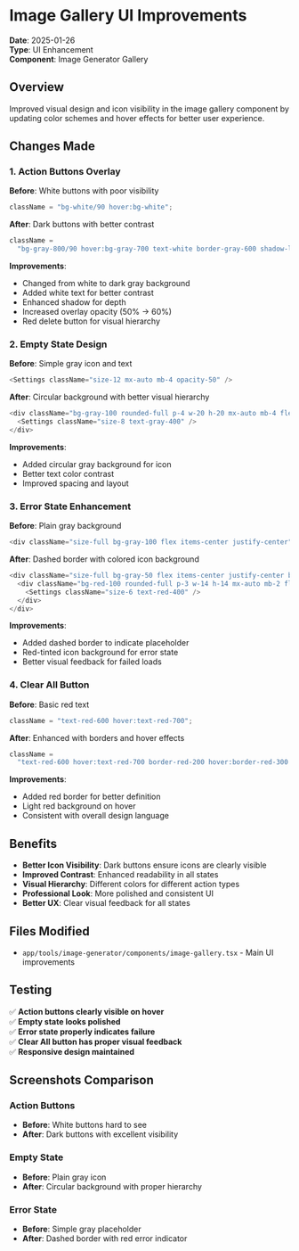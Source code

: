 # Image Gallery UI Improvements

**Date**: 2025-01-26  
**Type**: UI Enhancement  
**Component**: Image Generator Gallery

## Overview

Improved visual design and icon visibility in the image gallery component by updating color schemes and hover effects for better user experience.

## Changes Made

### 1. Action Buttons Overlay

**Before**: White buttons with poor visibility

```typescript
className = "bg-white/90 hover:bg-white";
```

**After**: Dark buttons with better contrast

```typescript
className =
  "bg-gray-800/90 hover:bg-gray-700 text-white border-gray-600 shadow-lg";
```

**Improvements**:

- Changed from white to dark gray background
- Added white text for better contrast
- Enhanced shadow for depth
- Increased overlay opacity (50% → 60%)
- Red delete button for visual hierarchy

### 2. Empty State Design

**Before**: Simple gray icon and text

```typescript
<Settings className="size-12 mx-auto mb-4 opacity-50" />
```

**After**: Circular background with better visual hierarchy

```typescript
<div className="bg-gray-100 rounded-full p-4 w-20 h-20 mx-auto mb-4 flex items-center justify-center">
  <Settings className="size-8 text-gray-400" />
</div>
```

**Improvements**:

- Added circular gray background for icon
- Better text color contrast
- Improved spacing and layout

### 3. Error State Enhancement

**Before**: Plain gray background

```typescript
<div className="size-full bg-gray-100 flex items-center justify-center">
```

**After**: Dashed border with colored icon background

```typescript
<div className="size-full bg-gray-50 flex items-center justify-center border-2 border-dashed border-gray-300">
  <div className="bg-red-100 rounded-full p-3 w-14 h-14 mx-auto mb-2 flex items-center justify-center">
    <Settings className="size-6 text-red-400" />
  </div>
</div>
```

**Improvements**:

- Added dashed border to indicate placeholder
- Red-tinted icon background for error state
- Better visual feedback for failed loads

### 4. Clear All Button

**Before**: Basic red text

```typescript
className = "text-red-600 hover:text-red-700";
```

**After**: Enhanced with borders and hover effects

```typescript
className =
  "text-red-600 hover:text-red-700 border-red-200 hover:border-red-300 hover:bg-red-50";
```

**Improvements**:

- Added red border for better definition
- Light red background on hover
- Consistent with overall design language

## Benefits

- **Better Icon Visibility**: Dark buttons ensure icons are clearly visible
- **Improved Contrast**: Enhanced readability in all states
- **Visual Hierarchy**: Different colors for different action types
- **Professional Look**: More polished and consistent UI
- **Better UX**: Clear visual feedback for all states

## Files Modified

- `app/tools/image-generator/components/image-gallery.tsx` - Main UI improvements

## Testing

✅ **Action buttons clearly visible on hover**  
✅ **Empty state looks polished**  
✅ **Error state properly indicates failure**  
✅ **Clear All button has proper visual feedback**  
✅ **Responsive design maintained**

## Screenshots Comparison

### Action Buttons

- **Before**: White buttons hard to see
- **After**: Dark buttons with excellent visibility

### Empty State

- **Before**: Plain gray icon
- **After**: Circular background with proper hierarchy

### Error State

- **Before**: Simple gray placeholder
- **After**: Dashed border with red error indicator
